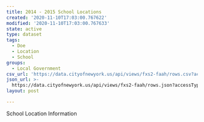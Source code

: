 ```yaml
---
title: 2014 - 2015 School Locations
created: '2020-11-10T17:03:00.767622'
modified: '2020-11-10T17:03:00.767633'
state: active
type: dataset
tags:
  - Doe
  - Location
  - School
groups:
  - Local Government
csv_url: 'https://data.cityofnewyork.us/api/views/fxs2-faah/rows.csv?accessType=DOWNLOAD'
json_url: >-
  https://data.cityofnewyork.us/api/views/fxs2-faah/rows.json?accessType=DOWNLOAD
layout: post

---
```

School Location Information
